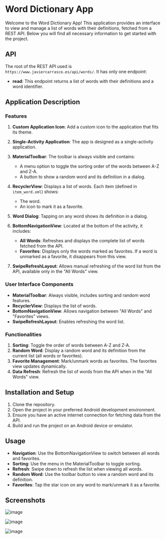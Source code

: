# Word Dictionary App

Welcome to the Word Dictionary App! This application provides an interface to view and manage a list of words with their definitions, fetched from a REST API. Below you will find all necessary information to get started with the project.

## API

The root of the REST API used is `https://www.javiercarrasco.es/api/words/`. It has only one endpoint:

- **read**: This endpoint returns a list of words with their definitions and a word identifier.

## Application Description

### Features

1. **Custom Application Icon**: Add a custom icon to the application that fits its theme.

2. **Single-Activity Application**: The app is designed as a single-activity application.

3. **MaterialToolbar**: The toolbar is always visible and contains:
   - A menu option to toggle the sorting order of the words between A-Z and Z-A.
   - A button to show a random word and its definition in a dialog.

4. **RecyclerView**: Displays a list of words. Each item (defined in `item_word.xml`) shows:
   - The word.
   - An icon to mark it as a favorite.

5. **Word Dialog**: Tapping on any word shows its definition in a dialog.

6. **BottomNavigationView**: Located at the bottom of the activity, it includes:
   - **All Words**: Refreshes and displays the complete list of words fetched from the API.
   - **Favorites**: Displays only the words marked as favorites. If a word is unmarked as a favorite, it disappears from this view.

7. **SwipeRefreshLayout**: Allows manual refreshing of the word list from the API, available only in the "All Words" view.

### User Interface Components

- **MaterialToolbar**: Always visible, includes sorting and random word features.
- **RecyclerView**: Displays the list of words.
- **BottomNavigationView**: Allows navigation between "All Words" and "Favorites" views.
- **SwipeRefreshLayout**: Enables refreshing the word list.

### Functionalities

1. **Sorting**: Toggle the order of words between A-Z and Z-A.
2. **Random Word**: Display a random word and its definition from the current list (all words or favorites).
3. **Favorite Management**: Mark/unmark words as favorites. The favorites view updates dynamically.
4. **Data Refresh**: Refresh the list of words from the API when in the "All Words" view.

## Installation and Setup

1. Clone the repository.
2. Open the project in your preferred Android development environment.
3. Ensure you have an active internet connection for fetching data from the API.
4. Build and run the project on an Android device or emulator.

## Usage

- **Navigation**: Use the BottomNavigationView to switch between all words and favorites.
- **Sorting**: Use the menu in the MaterialToolbar to toggle sorting.
- **Refresh**: Swipe down to refresh the list when viewing all words.
- **Random Word**: Use the toolbar button to view a random word and its definition.
- **Favorites**: Tap the star icon on any word to mark/unmark it as a favorite.

## Screenshots

![image](https://github.com/Poganutrox/WordDictionary/assets/63597815/d757c1b1-63c8-41bf-89cb-c69f2e379567)

![image](https://github.com/Poganutrox/WordDictionary/assets/63597815/3909e907-be69-4c71-a173-f1d8f23f0a4e)

![image](https://github.com/Poganutrox/WordDictionary/assets/63597815/f96a7b7a-1f05-4bc5-a658-3cda9d88d12b)



